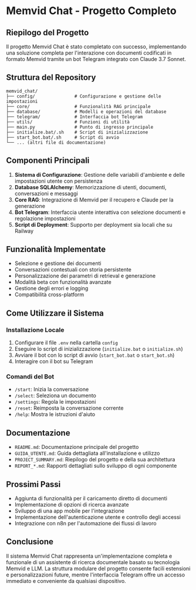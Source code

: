 # Memvid Chat - Progetto Completo

## Riepilogo del Progetto

Il progetto Memvid Chat è stato completato con successo, implementando una soluzione completa per l'interazione con documenti codificati in formato Memvid tramite un bot Telegram integrato con Claude 3.7 Sonnet.

## Struttura del Repository

```
memvid_chat/
├── config/               # Configurazione e gestione delle impostazioni
├── core/                 # Funzionalità RAG principale
├── database/             # Modelli e operazioni del database
├── telegram/             # Interfaccia bot Telegram
├── utils/                # Funzioni di utilità
├── main.py               # Punto di ingresso principale
├── initialize.bat/.sh    # Script di inizializzazione
├── start_bot.bat/.sh     # Script di avvio
└── ... (altri file di documentazione)
```

## Componenti Principali

1. **Sistema di Configurazione**: Gestione delle variabili d'ambiente e delle impostazioni utente con persistenza
2. **Database SQLAlchemy**: Memorizzazione di utenti, documenti, conversazioni e messaggi
3. **Core RAG**: Integrazione di Memvid per il recupero e Claude per la generazione
4. **Bot Telegram**: Interfaccia utente interattiva con selezione documenti e regolazione impostazioni
5. **Script di Deployment**: Supporto per deployment sia locali che su Railway

## Funzionalità Implementate

- Selezione e gestione dei documenti
- Conversazioni contestuali con storia persistente
- Personalizzazione dei parametri di retrieval e generazione
- Modalità beta con funzionalità avanzate
- Gestione degli errori e logging
- Compatibilità cross-platform

## Come Utilizzare il Sistema

### Installazione Locale
1. Configurare il file `.env` nella cartella `config`
2. Eseguire lo script di inizializzazione (`initialize.bat` o `initialize.sh`)
3. Avviare il bot con lo script di avvio (`start_bot.bat` o `start_bot.sh`)
4. Interagire con il bot su Telegram

### Comandi del Bot
- `/start`: Inizia la conversazione
- `/select`: Seleziona un documento
- `/settings`: Regola le impostazioni
- `/reset`: Reimposta la conversazione corrente
- `/help`: Mostra le istruzioni d'aiuto

## Documentazione
- `README.md`: Documentazione principale del progetto
- `GUIDA_UTENTE.md`: Guida dettagliata all'installazione e utilizzo
- `PROJECT_SUMMARY.md`: Riepilogo del progetto e della sua architettura
- `REPORT_*.md`: Rapporti dettagliati sullo sviluppo di ogni componente

## Prossimi Passi
- Aggiunta di funzionalità per il caricamento diretto di documenti
- Implementazione di opzioni di ricerca avanzate
- Sviluppo di una app mobile per l'integrazione
- Implementazione dell'autenticazione utente e controllo degli accessi
- Integrazione con n8n per l'automazione dei flussi di lavoro

## Conclusione

Il sistema Memvid Chat rappresenta un'implementazione completa e funzionale di un assistente di ricerca documentale basato su tecnologia Memvid e LLM. La struttura modulare del progetto consente facili estensioni e personalizzazioni future, mentre l'interfaccia Telegram offre un accesso immediato e conveniente da qualsiasi dispositivo.

